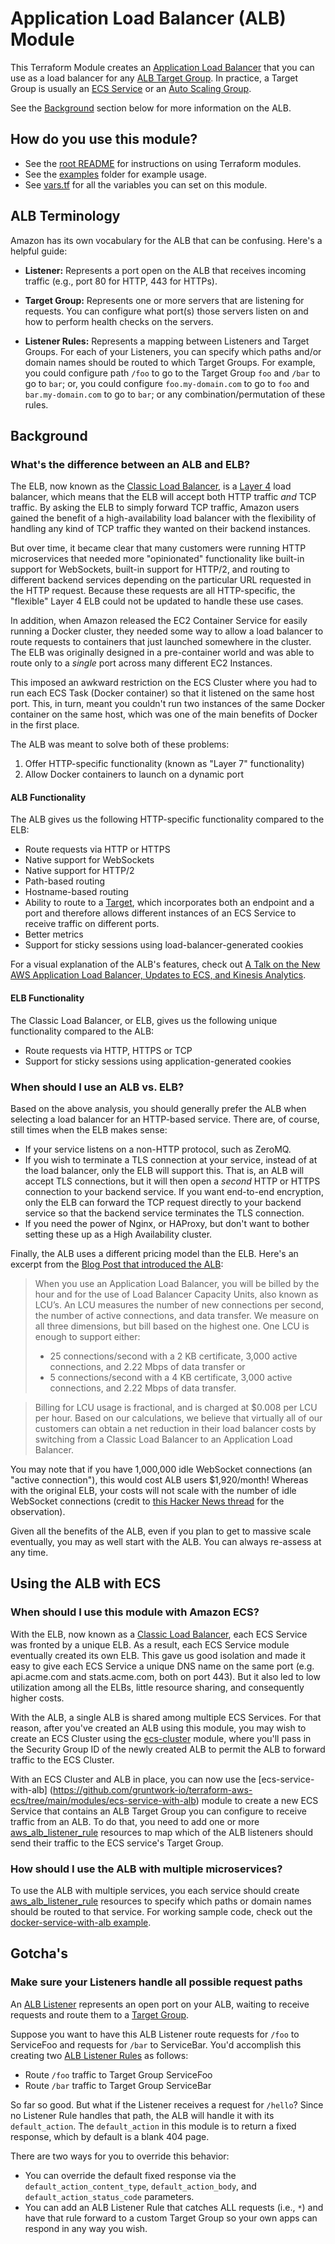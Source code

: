 # Application Load Balancer (ALB) Module

This Terraform Module creates an [Application Load Balancer](http://docs.aws.amazon.com/elasticloadbalancing/latest/application/introduction.html)
that you can use as a load balancer for any [ALB Target Group](http://docs.aws.amazon.com/elasticloadbalancing/latest/application/load-balancer-target-groups.html).
In practice, a Target Group is usually an [ECS Service](http://docs.aws.amazon.com/AmazonECS/latest/developerguide/Welcome.html)
or an [Auto Scaling Group](http://docs.aws.amazon.com/autoscaling/latest/userguide/WhatIsAutoScaling.html).

See the [Background](#background) section below for more information on the ALB.

## How do you use this module?

* See the [root README](/README.md) for instructions on using Terraform modules.
* See the [examples](/examples) folder for example usage.
* See [vars.tf](./vars.tf) for all the variables you can set on this module.

## ALB Terminology

Amazon has its own vocabulary for the ALB that can be confusing. Here's a helpful guide:

- **Listener:** Represents a port open on the ALB that receives incoming traffic (e.g., port 80 for HTTP, 443 for
  HTTPs).

- **Target Group:** Represents one or more servers that are listening for requests. You can configure what port(s)
  those servers listen on and how to perform health checks on the servers. 

- **Listener Rules:** Represents a mapping between Listeners and Target Groups. For each of your Listeners, you can
  specify which paths and/or domain names should be routed to which Target Groups. For example, you could configure
  path `/foo` to go to the Target Group `foo` and `/bar` to go to `bar`; or, you could configure `foo.my-domain.com` to
  go to `foo` and `bar.my-domain.com` to go to `bar`; or any combination/permutation of these rules.

## Background

### What's the difference between an ALB and ELB?

The ELB, now known as the [Classic Load Balancer](http://docs.aws.amazon.com/elasticloadbalancing/latest/classic/introduction.html),
is a [Layer 4](https://en.wikipedia.org/wiki/Transport_layer) load balancer, which means that the ELB will accept both 
HTTP traffic *and* TCP traffic. By asking the ELB to simply forward TCP traffic, Amazon users gained the benefit of a
high-availability load balancer with the flexibility of handling any kind of TCP traffic they wanted on their backend 
instances.

But over time, it became clear that many customers were running HTTP microservices that needed more "opinionated" functionality
like built-in support for WebSockets, built-in support for HTTP/2, and routing to different backend services depending 
on the particular URL requested in the HTTP request. Because these requests are all HTTP-specific, the "flexible" Layer 4
ELB could not be updated to handle these use cases.

In addition, when Amazon released the EC2 Container Service for easily running a Docker cluster, they needed some way 
to allow a load balancer to route requests to containers that just launched somewhere in the cluster. The ELB was originally
designed in a pre-container world and was able to route only to a _single_ port across many different EC2 Instances.

This imposed an awkward restriction on the ECS Cluster where you had to run each ECS Task (Docker container) so that it
listened on the same host port. This, in turn, meant you couldn't run two instances of the same Docker container on the
same host, which was one of the main benefits of Docker in the first place.

The ALB was meant to solve both of these problems: 

1. Offer HTTP-specific functionality (known as "Layer 7" functionality)
2. Allow Docker containers to launch on a dynamic port

#### ALB Functionality

The ALB gives us the following HTTP-specific functionality compared to the ELB:

- Route requests via HTTP or HTTPS
- Native support for WebSockets
- Native support for HTTP/2
- Path-based routing
- Hostname-based routing
- Ability to route to a [Target](http://docs.aws.amazon.com/elasticloadbalancing/latest/application/target-group-register-targets.html), 
  which incorporates both an endpoint and a port and therefore allows different instances of an ECS Service to receive
  traffic on different ports.
- Better metrics
- Support for sticky sessions using load-balancer-generated cookies

For a visual explanation of the ALB's features, check out [A Talk on the New AWS Application Load Balancer, Updates to 
ECS, and Kinesis Analytics](https://blog.gruntwork.io/a-talk-on-the-new-aws-application-load-balancer-updates-to-ecs-and-kinesis-analytics-abb599cb3cb8#.qww1to10q). 

#### ELB Functionality

The Classic Load Balancer, or ELB, gives us the following unique functionality compared to the ALB:

- Route requests via HTTP, HTTPS or TCP
- Support for sticky sessions using application-generated cookies

### When should I use an ALB vs. ELB?

Based on the above analysis, you should generally prefer the ALB when selecting a load balancer for an HTTP-based service.
There are, of course, still times when the ELB makes sense:
 
 - If your service listens on a non-HTTP protocol, such as ZeroMQ.
 - If you wish to terminate a TLS connection at your service, instead of at the load balancer, only the ELB will support 
   this. That is, an ALB will accept TLS connections, but it will then open a _second_ HTTP or HTTPS connection to your 
   backend service. If you want end-to-end encryption, only the ELB can forward the TCP request directly to your backend
   service so that the backend service terminates the TLS connection.
 - If you need the power of Nginx, or HAProxy, but don't want to bother setting these up as a High Availability cluster.

Finally, the ALB uses a different pricing model than the ELB. Here's an excerpt from the [Blog Post that introduced the 
ALB](https://aws.amazon.com/blogs/aws/new-aws-application-load-balancer/):

> When you use an Application Load Balancer, you will be billed by the hour and for the use of Load Balancer Capacity Units, 
  also known as LCU’s. An LCU measures the number of new connections per second, the number of active connections, and 
  data transfer. We measure on all three dimensions, but bill based on the highest one. One LCU is enough to support either:
>  - 25 connections/second with a 2 KB certificate, 3,000 active connections, and 2.22 Mbps of data transfer or
>  - 5 connections/second with a 4 KB certificate, 3,000 active connections, and 2.22 Mbps of data transfer.

> Billing for LCU usage is fractional, and is charged at $0.008 per LCU per hour. Based on our calculations, we believe 
  that virtually all of our customers can obtain a net reduction in their load balancer costs by switching from a Classic 
  Load Balancer to an Application Load Balancer.

You may note that if you have 1,000,000 idle WebSocket connections (an "active connection"), this would cost ALB users 
$1,920/month! Whereas with the original ELB, your costs will not scale with the number of idle WebSocket connections 
(credit to [this Hacker News thread](https://news.ycombinator.com/item?id=12269453) for the observation).

Given all the benefits of the ALB, even if you plan to get to massive scale eventually, you may as well start with the 
ALB. You can always re-assess at any time.

## Using the ALB with ECS

### When should I use this module with Amazon ECS?

With the ELB, now known as a [Classic Load Balancer](http://docs.aws.amazon.com/elasticloadbalancing/latest/classic/introduction.html),
each ECS Service was fronted by a unique ELB. As a result, each ECS Service module eventually created its own ELB. This 
gave us good isolation and made it easy to give each ECS Service a unique DNS name on the same port (e.g. api.acme.com and
stats.acme.com, both on port 443). But it also led to low utilization among all the ELBs, little resource sharing, and 
consequently higher costs.
 
With the ALB, a single ALB is shared among multiple ECS Services. For that reason, after you've created an ALB using this
module, you may wish to create an ECS Cluster using the [ecs-cluster](
https://github.com/gruntwork-io/terraform-aws-ecs/tree/main/modules/ecs-cluster) module, where you'll pass in the Security 
Group ID of the newly created ALB to permit the ALB to forward traffic to the ECS Cluster. 
 
With an ECS Cluster and ALB in place, you can now use the [ecs-service-with-alb]
(https://github.com/gruntwork-io/terraform-aws-ecs/tree/main/modules/ecs-service-with-alb) module to create a new ECS Service 
that contains an ALB Target Group you can configure to receive traffic from an ALB. To do that, you need to add one
or more [aws_alb_listener_rule](https://www.terraform.io/docs/providers/aws/r/alb_listener_rule.html) resources to 
map which of the ALB listeners should send their traffic to the ECS service's Target Group.
 
### How should I use the ALB with multiple microservices?

To use the ALB with multiple services, you each service should create 
[aws_alb_listener_rule](https://www.terraform.io/docs/providers/aws/r/alb_listener_rule.html) resources to specify 
which paths or domain names should be routed to that service. For working sample code, check out the 
[docker-service-with-alb example](https://github.com/gruntwork-io/terraform-aws-ecs/tree/main/examples/docker-service-with-alb).

## Gotcha's

### Make sure your Listeners handle all possible request paths

An [ALB Listener](http://docs.aws.amazon.com/elasticloadbalancing/latest/application/load-balancer-listeners.html) 
represents an open port on your ALB, waiting to receive requests and route them to a [Target 
Group](http://docs.aws.amazon.com/elasticloadbalancing/latest/application/load-balancer-target-groups.html). 

Suppose you want to have this ALB Listener route requests for `/foo` to ServiceFoo and requests for `/bar` to ServiceBar. 
You'd accomplish this creating two [ALB Listener 
Rules](http://docs.aws.amazon.com/elasticloadbalancing/latest/application/listener-update-rules.html) as follows:

  - Route `/foo` traffic to Target Group ServiceFoo
  - Route `/bar` traffic to Target Group ServiceBar

So far so good. But what if the Listener receives a request for `/hello`? Since no Listener Rule handles that path, the 
ALB will handle it with its `default_action`. The `default_action` in this module is to return a fixed response, which 
by default is a blank 404 page.

There are two ways for you to override this behavior:

* You can override the default fixed response via the `default_action_content_type`, `default_action_body`, and 
  `default_action_status_code` parameters.
* You can add an ALB Listener Rule that catches ALL requests (i.e., `*`) and have that rule forward to a custom Target
  Group so your own apps can respond in any way you wish.